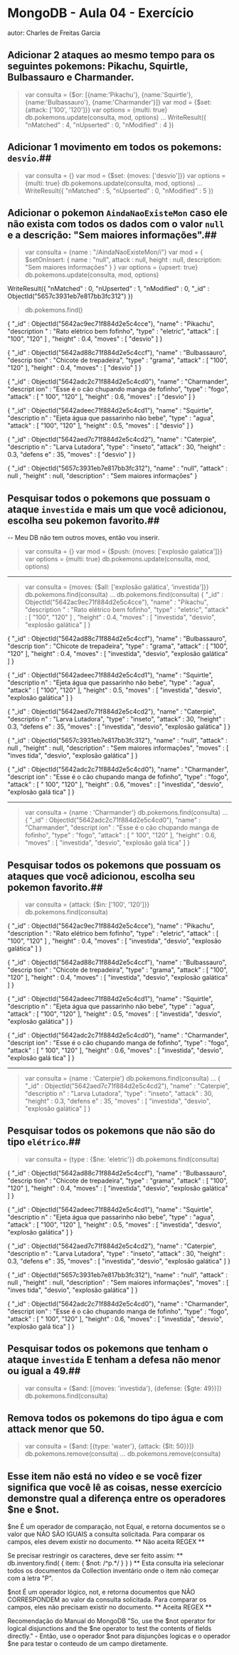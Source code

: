 # MongoDB - Aula 04 - Exercício
autor: Charles de Freitas Garcia

## **Adicionar** 2 ataques ao mesmo tempo para os seguintes pokemons: Pikachu, Squirtle, Bulbassauro e Charmander.

> var consulta = {$or: [{name:'Pikachu'}, {name:'Squirtle'}, {name:'Bulbassauro'}, {name:'Charmander'}]}
> var mod = {$set: {attack: ['100', '120']}} 
> var options = {multi: true}
> db.pokemons.update(consulta, mod, options) 
  ...
WriteResult({ "nMatched" : 4, "nUpserted" : 0, "nModified" : 4 })

## **Adicionar** 1 movimento em todos os pokemons: `desvio`.##

> var consulta = {}
> var mod = {$set: {moves: ['desvio']}} 
> var options = {multi: true}
> db.pokemons.update(consulta, mod, options) 
  ...
WriteResult({ "nMatched" : 5, "nUpserted" : 0, "nModified" : 5 })

## **Adicionar** o pokemon `AindaNaoExisteMon` caso ele não exista com todos os dados com o valor `null` e a descrição: "Sem maiores informações".##

> var consulta = {name : "/AindaNaoExisteMon/i"}
> var mod = {
	$setOnInsert: {
	  name : "null",
	  attack : null,
	  height : null,
	  description: "Sem maiores informações"
   }
}
> var options = {upsert: true}
> db.pokemons.update(consulta, mod, options)

WriteResult({
        "nMatched" : 0,
        "nUpserted" : 1,
        "nModified" : 0,
        "_id" : ObjectId("5657c3931eb7e817bb3fc312")
})
> db.pokemons.find()

{ "_id" : ObjectId("5642ac9ec71f884d2e5c4cce"), "name" : "Pikachu", "description
" : "Rato elétrico bem fofinho", "type" : "eletric", "attack" : [ "100", "120" ]
, "height" : 0.4, "moves" : [ "desvio" ] }

{ "_id" : ObjectId("5642ad88c71f884d2e5c4ccf"), "name" : "Bulbassauro", "descrip
tion" : "Chicote de trepadeira", "type" : "grama", "attack" : [ "100", "120" ],
"height" : 0.4, "moves" : [ "desvio" ] }

{ "_id" : ObjectId("5642adc2c71f884d2e5c4cd0"), "name" : "Charmander", "descript
ion" : "Esse é o cão chupando manga de fofinho", "type" : "fogo", "attack" : [ "
100", "120" ], "height" : 0.6, "moves" : [ "desvio" ] }

{ "_id" : ObjectId("5642adeec71f884d2e5c4cd1"), "name" : "Squirtle", "descriptio
n" : "Ejeta água que passarinho não bebe", "type" : "agua", "attack" : [ "100",
"120" ], "height" : 0.5, "moves" : [ "desvio" ] }

{ "_id" : ObjectId("5642aed7c71f884d2e5c4cd2"), "name" : "Caterpie", "descriptio
n" : "Larva Lutadora", "type" : "inseto", "attack" : 30, "height" : 0.3, "defens
e" : 35, "moves" : [ "desvio" ] }

{ "_id" : ObjectId("5657c3931eb7e817bb3fc312"), "name" : "null", "attack" : null
, "height" : null, "description" : "Sem maiores informações" }


## Pesquisar todos o pokemons que possuam o ataque `investida` e mais um que você adicionou, escolha seu pokemon favorito.##

-- Meu DB não tem outros moves, então vou inserir.

> var consulta = {}
> var mod = {$push: {moves: ['explosão galatica']}}
> var options = {multi: true}
> db.pokemons.update(consulta, mod, options) 
-----------------------------------------------------------
> var consulta = {moves: {$all: ['explosão galática', 'investida']}}
> db.pokemons.find(consulta)
... 
> db.pokemons.find(consulta)
{ "_id" : ObjectId("5642ac9ec71f884d2e5c4cce"), "name" : "Pikachu", "description
" : "Rato elétrico bem fofinho", "type" : "eletric", "attack" : [ "100", "120" ]
, "height" : 0.4, "moves" : [ "investida", "desvio", "explosão galática" ] }

{ "_id" : ObjectId("5642ad88c71f884d2e5c4ccf"), "name" : "Bulbassauro", "descrip
tion" : "Chicote de trepadeira", "type" : "grama", "attack" : [ "100", "120" ],
"height" : 0.4, "moves" : [ "investida", "desvio", "explosão galática" ] }

{ "_id" : ObjectId("5642adeec71f884d2e5c4cd1"), "name" : "Squirtle", "descriptio
n" : "Ejeta água que passarinho não bebe", "type" : "agua", "attack" : [ "100",
"120" ], "height" : 0.5, "moves" : [ "investida", "desvio", "explosão galática"
] }

{ "_id" : ObjectId("5642aed7c71f884d2e5c4cd2"), "name" : "Caterpie", "descriptio
n" : "Larva Lutadora", "type" : "inseto", "attack" : 30, "height" : 0.3, "defens
e" : 35, "moves" : [ "investida", "desvio", "explosão galática" ] }

{ "_id" : ObjectId("5657c3931eb7e817bb3fc312"), "name" : "null", "attack" : null
, "height" : null, "description" : "Sem maiores informações", "moves" : [ "inves
tida", "desvio", "explosão galática" ] }

{ "_id" : ObjectId("5642adc2c71f884d2e5c4cd0"), "name" : "Charmander", "descript
ion" : "Esse é o cão chupando manga de fofinho", "type" : "fogo", "attack" : [ "
100", "120" ], "height" : 0.6, "moves" : [ "investida", "desvio", "explosão galá
tica" ] }

-----------------------------------------------------------
> var consulta = {name : 'Charmander'}
> db.pokemons.find(consulta)
... 
{ "_id" : ObjectId("5642adc2c71f884d2e5c4cd0"), "name" : "Charmander", "descript
ion" : "Esse é o cão chupando manga de fofinho", "type" : "fogo", "attack" : [ "
100", "120" ], "height" : 0.6, "moves" : [ "investida", "desvio", "explosão galá
tica" ] }


## Pesquisar **todos** os pokemons que possuam os ataques que você adicionou, escolha seu pokemon favorito.##

> var consulta = {attack: {$in: ['100', '120']}}
> db.pokemons.find(consulta)

{ "_id" : ObjectId("5642ac9ec71f884d2e5c4cce"), "name" : "Pikachu", "description
" : "Rato elétrico bem fofinho", "type" : "eletric", "attack" : [ "100", "120" ]
, "height" : 0.4, "moves" : [ "investida", "desvio", "explosão galática" ] }

{ "_id" : ObjectId("5642ad88c71f884d2e5c4ccf"), "name" : "Bulbassauro", "descrip
tion" : "Chicote de trepadeira", "type" : "grama", "attack" : [ "100", "120" ],
"height" : 0.4, "moves" : [ "investida", "desvio", "explosão galática" ] }

{ "_id" : ObjectId("5642adeec71f884d2e5c4cd1"), "name" : "Squirtle", "descriptio
n" : "Ejeta água que passarinho não bebe", "type" : "agua", "attack" : [ "100",
"120" ], "height" : 0.5, "moves" : [ "investida", "desvio", "explosão galática"
] }

{ "_id" : ObjectId("5642adc2c71f884d2e5c4cd0"), "name" : "Charmander", "descript
ion" : "Esse é o cão chupando manga de fofinho", "type" : "fogo", "attack" : [ "
100", "120" ], "height" : 0.6, "moves" : [ "investida", "desvio", "explosão galá
tica" ] }

-----------------------------------------------------------
> var consulta = {name : 'Caterpie'}
> db.pokemons.find(consulta)
... 
{ "_id" : ObjectId("5642aed7c71f884d2e5c4cd2"), "name" : "Caterpie", "descriptio
n" : "Larva Lutadora", "type" : "inseto", "attack" : 30, "height" : 0.3, "defens
e" : 35, "moves" : [ "investida", "desvio", "explosão galática" ] }


## Pesquisar **todos** os pokemons que não são do tipo `elétrico`.##

> var consulta = {type : {$ne: 'eletric'}}
> db.pokemons.find(consulta)

{ "_id" : ObjectId("5642ad88c71f884d2e5c4ccf"), "name" : "Bulbassauro", "descrip
tion" : "Chicote de trepadeira", "type" : "grama", "attack" : [ "100", "120" ],
"height" : 0.4, "moves" : [ "investida", "desvio", "explosão galática" ] }

{ "_id" : ObjectId("5642adeec71f884d2e5c4cd1"), "name" : "Squirtle", "descriptio
n" : "Ejeta água que passarinho não bebe", "type" : "agua", "attack" : [ "100",
"120" ], "height" : 0.5, "moves" : [ "investida", "desvio", "explosão galática"
] }

{ "_id" : ObjectId("5642aed7c71f884d2e5c4cd2"), "name" : "Caterpie", "descriptio
n" : "Larva Lutadora", "type" : "inseto", "attack" : 30, "height" : 0.3, "defens
e" : 35, "moves" : [ "investida", "desvio", "explosão galática" ] }

{ "_id" : ObjectId("5657c3931eb7e817bb3fc312"), "name" : "null", "attack" : null
, "height" : null, "description" : "Sem maiores informações", "moves" : [ "inves
tida", "desvio", "explosão galática" ] }

{ "_id" : ObjectId("5642adc2c71f884d2e5c4cd0"), "name" : "Charmander", "descript
ion" : "Esse é o cão chupando manga de fofinho", "type" : "fogo", "attack" : [ "
100", "120" ], "height" : 0.6, "moves" : [ "investida", "desvio", "explosão galá
tica" ] }


## Pesquisar **todos** os pokemons que tenham o ataque `investida` **E** tenham a defesa **não menor ou igual** a 49.##

> var consulta = {$and: [{moves: 'investida'}, {defense: {$gte: 49}}]}
> db.pokemons.find(consulta)



## Remova **todos** os pokemons do tipo água e com attack menor que 50.
> var consulta = {$and: [{type: 'water'}, {attack: {$lt: 50}}]}
> db.pokemons.remove(consulta)
...
db.pokemons.remove(consulta)


## Esse item não está no vídeo e se você fizer significa que você lê as coisas, nesse exercício demonstre qual a diferença entre os operadores $ne e $not.

$ne
É um operador de comparação, not Equal, e retorna documentos se o valor que NÃO SÃO IGUAIS a consulta solicitada. 
Para comparar os campos, eles devem existir no documento.
** Não aceita REGEX **

Se precisar restringir os caracteres, deve ser feito assim:
** db.inventory.find( { item: { $not: /^p.*/ } } ) ** 
Esta consulta iria selecionar todos os documentos da Collection inventário onde o item não começar com a letra "P".


$not
É um operador lógico, not, e retorna documentos que NÃO CORRESPONDEM ao valor da consulta solicitada.
Para comparar os campos, eles não precisam existir no documento.
** Aceita REGEX **

Recomendação do Manual do MongoDB
"So, use the $not operator for logical disjunctions and the $ne operator to test the contents of fields directly." - 
Então, use o operador $not para disjunções logicas e o operador $ne para testar o conteudo de um campo diretamente.
